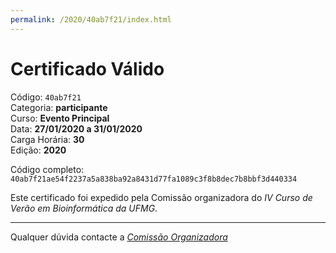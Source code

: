 ```yaml
---
permalink: /2020/40ab7f21/index.html
---
```


# Certificado Válido

Código: `40ab7f21`<br>
Categoria: **participante**<br>
Curso: **Evento Principal**<br>
Data: **27/01/2020 a 31/01/2020**<br>
Carga Horária: **30**<br>
Edição: **2020**<br>


Código completo: `40ab7f21ae54f2237a5a838ba92a8431d77fa1089c3f8b8dec7b8bbf3d440334`


Este certificado foi expedido pela Comissão organizadora do *IV Curso de Verão em Bioinformática da UFMG*.

----

Qualquer dúvida contacte a [_Comissão Organizadora_](<mailto:cursobioinfoufmg@gmail.com$subject=[Certificados]>)

